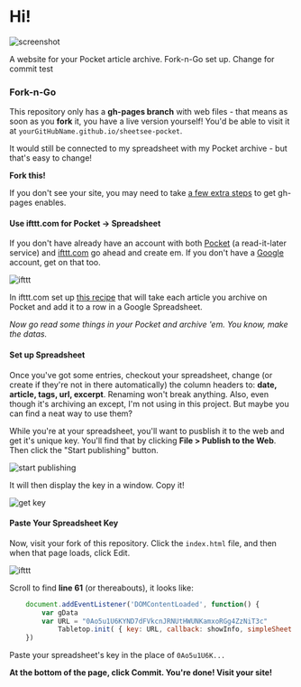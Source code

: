 # Hi!

![screenshot](https://raw.github.com/jlord/sheetsee-pocket/gh-pages/ss-pocket-ss.png)

A website for your Pocket article archive. Fork-n-Go set up.
Change for commit test

### Fork-n-Go

This repository only has a **gh-pages branch** with web files - that means as soon as you **fork** it, you have a live version yourself! You'd be able to visit it at `yourGitHubName.github.io/sheetsee-pocket`. 

It would still be connected to my spreadsheet with my Pocket archive - but that's easy to change!

**Fork this!**

If you don't see your site, you may need to take [a few extra steps](https://help.github.com/articles/creating-pages-with-the-automatic-generator) to get gh-pages enables.

#### Use ifttt.com for Pocket -> Spreadsheet

If you don't have already have an account with both [Pocket](http://www.getpocket.com) (a read-it-later service) and [ifttt.com](http://www.ifttt.com) go ahead and create em. If you don't have a [Google](http://drive.google.com) account, get on that too. 

![ifttt](https://raw.github.com/jlord/sheetsee-pocket/gh-pages/ifttt.png)

In ifttt.com set up [this recipe](https://ifttt.com/recipes/111549) that will take each article you archive on Pocket and add it to a row in a Google Spreadsheet.

_Now go read some things in your Pocket and archive 'em. You know, make the datas._

#### Set up Spreadsheet

Once you've got some entries, checkout your spreadsheet, change (or create if they're not in there automatically) the column headers to: **date, article, tags, url, excerpt**. Renaming won't break anything. Also, even though it's archiving an except, I'm not using in this project. But maybe you can find a neat way to use them?

While you're at your spreadsheet, you'll want to pusblish it to the web and get it's unique key. You'll find that by clicking **File > Publish to the Web**. Then click the "Start publishing" button.

![start publishing](https://raw.github.com/polotek/sheetsee-pocket/gh-pages/ss-publish-web.png)  

It will then display the key in a window. Copy it!

![get key](https://raw.github.com/jllord/sheetsee-cache/master/img/key.png)

#### Paste Your Spreadsheet Key

Now, visit your fork of this repository. Click the `index.html` file, and then when that page loads, click Edit.

![ifttt](https://raw.github.com/jlord/sheetsee-pocket/gh-pages/indexedit.png)

Scroll to find **line 61** (or thereabouts), it looks like: 

```javascript
    document.addEventListener('DOMContentLoaded', function() {
	  	var gData
	  	var URL = "0Ao5u1U6KYND7dFVkcnJRNUtHWUNKamxoRGg4ZzNiT3c"
			Tabletop.init( { key: URL, callback: showInfo, simpleSheet: true } ) 
    }) 
```
Paste your spreadsheet's key in the place of `0Ao5u1U6K...`

**At the bottom of the page, click Commit. You're done! Visit your site!**
